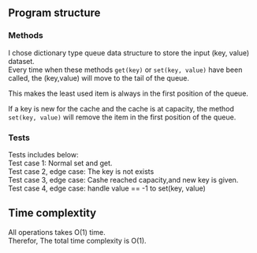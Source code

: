 ## Program structure
### Methods  
I chose dictionary type queue data structure to store the input (key, value) dataset.  
Every time when these methods `get(key)` or `set(key, value)` have been called, the (key,value) will move to the tail of the queue.  

This makes the least used item is always in the first position of the queue.  

If a key is new for the cache and the cache is at capacity, the method `set(key, value)` will remove the item in the first position of the queue.  

### Tests
Tests includes below:   
Test case 1: Normal set and get.  
Test case 2, edge case: The key is not exists  
Test case 3, edge case: Cashe reached capacity,and new key is given.  
Test case 4, edge case: handle value == -1 to set(key, value)  

## Time complextity  
All operations takes O(1) time.   
Therefor, The total time complexity is O(1).